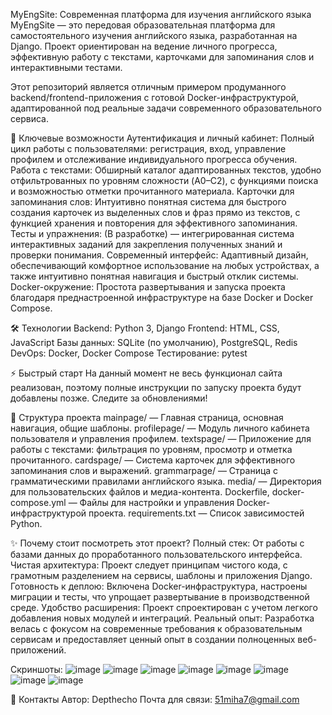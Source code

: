 MyEngSite: Современная платформа для изучения английского языка
MyEngSite — это передовая образовательная платформа для самостоятельного изучения английского языка, разработанная на Django. Проект ориентирован на ведение личного прогресса, эффективную работу с текстами, карточками для запоминания слов и интерактивными тестами.

Этот репозиторий является отличным примером продуманного backend/frontend-приложения с готовой Docker-инфраструктурой, адаптированной под реальные задачи современного образовательного сервиса.

🚀 Ключевые возможности
Аутентификация и личный кабинет: Полный цикл работы с пользователями: регистрация, вход, управление профилем и отслеживание индивидуального прогресса обучения.
Работа с текстами: Обширный каталог адаптированных текстов, удобно отфильтрованных по уровням сложности (A0–C2), с функциями поиска и возможностью отметки прочитанного материала.
Карточки для запоминания слов: Интуитивно понятная система для быстрого создания карточек из выделенных слов и фраз прямо из текстов, с функцией хранения и повторения для эффективного запоминания.
Тесты и упражнения: (В разработке) — интегрированная система интерактивных заданий для закрепления полученных знаний и проверки понимания.
Современный интерфейс: Адаптивный дизайн, обеспечивающий комфортное использование на любых устройствах, а также интуитивно понятная навигация и быстрый отклик системы.
Docker-окружение: Простота развертывания и запуска проекта благодаря преднастроенной инфраструктуре на базе Docker и Docker Compose.

🛠️ Технологии
Backend: Python 3, Django
Frontend: HTML, CSS, JavaScript
Базы данных: SQLite (по умолчанию), PostgreSQL, Redis
DevOps: Docker, Docker Compose
Тестирование: pytest

⚡ Быстрый старт
На данный момент не весь функционал сайта реализован, поэтому полные инструкции по запуску проекта будут добавлены позже. Следите за обновлениями!

📂 Структура проекта
mainpage/ — Главная страница, основная навигация, общие шаблоны.
profilepage/ — Модуль личного кабинета пользователя и управления профилем.
textspage/ — Приложение для работы с текстами: фильтрация по уровням, просмотр и отметка прочитанного.
cardspage/ — Система карточек для эффективного запоминания слов и выражений.
grammarpage/ — Страница с грамматическими правилами английского языка.
media/ — Директория для пользовательских файлов и медиа-контента.
Dockerfile, docker-compose.yml — Файлы для настройки и управления Docker-инфраструктурой проекта.
requirements.txt — Список зависимостей Python.

✨ Почему стоит посмотреть этот проект?
Полный стек: От работы с базами данных до проработанного пользовательского интерфейса.
Чистая архитектура: Проект следует принципам чистого кода, с грамотным разделением на сервисы, шаблоны и приложения Django.
Готовность к деплою: Включена Docker-инфраструктура, настроены миграции и тесты, что упрощает развертывание в производственной среде.
Удобство расширения: Проект спроектирован с учетом легкого добавления новых модулей и интеграций.
Реальный опыт: Разработка велась с фокусом на современные требования к образовательным сервисам и предоставляет ценный опыт в создании полноценных веб-приложений.


 Скриншоты:
![image](https://github.com/user-attachments/assets/4c10b4b0-821f-4b35-af36-bbe0e03bda79)
![image](https://github.com/user-attachments/assets/f8fcf17f-4940-411c-863c-3f3f0ce10f28)
![image](https://github.com/user-attachments/assets/4a405ba7-1bdb-4020-8664-28731aac67bf)
![image](https://github.com/user-attachments/assets/1cee31ae-4b5e-41f0-b55f-dbc786c8adb5)
![image](https://github.com/user-attachments/assets/5b941f4c-52a5-4bce-ac74-734943478786)
![image](https://github.com/user-attachments/assets/8d5e90cb-6492-4c66-940f-0ba1c488c01f)
![image](https://github.com/user-attachments/assets/cc39c989-35bb-4e25-beb0-edacca81ed95)
![image](https://github.com/user-attachments/assets/392fac59-189d-41d6-a73b-99d34cb3a0fc)




🤝 Контакты
Автор: Depthecho
Почта для связи: 51miha7@gmail.com



